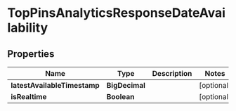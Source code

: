 

# TopPinsAnalyticsResponseDateAvailability


## Properties

| Name | Type | Description | Notes |
|------------ | ------------- | ------------- | -------------|
|**latestAvailableTimestamp** | **BigDecimal** |  |  [optional] |
|**isRealtime** | **Boolean** |  |  [optional] |



